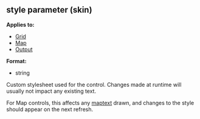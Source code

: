 ## style parameter (skin)
**Applies to:**
+   [Grid](/ref/%7Bskin%7D/control/grid.md) 
+   [Map](/ref/%7Bskin%7D/control/map.md) 
+   [Output](/ref/%7Bskin%7D/control/output.md) 
<!-- -->
**Format:**
+   string


Custom stylesheet used for the control. Changes made at runtime
will usually not impact any existing text. 

For Map controls,
this affects any [maptext](/ref/atom/var/maptext.md) drawn, and changes to the
style should appear on the next refresh.